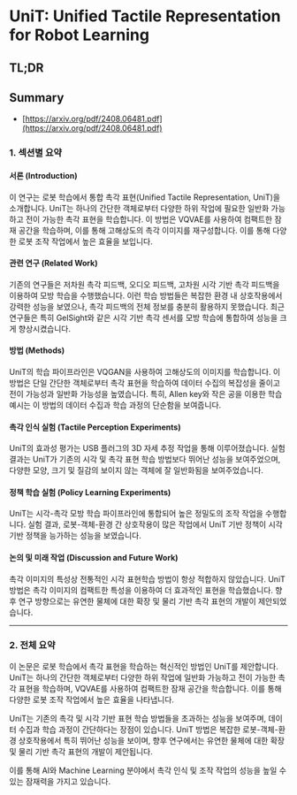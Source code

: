 # UniT: Unified Tactile Representation for Robot Learning
## TL;DR
## Summary
- [https://arxiv.org/pdf/2408.06481.pdf](https://arxiv.org/pdf/2408.06481.pdf)

### 1. 섹션별 요약

#### 서론 (Introduction)
이 연구는 로봇 학습에서 통합 촉각 표현(Unified Tactile Representation, UniT)을 소개합니다. UniT는 하나의 간단한 객체로부터 다양한 하위 작업에 필요한 일반화 가능하고 전이 가능한 촉각 표현을 학습합니다. 이 방법은 VQVAE를 사용하여 컴팩트한 잠재 공간을 학습하며, 이를 통해 고해상도의 촉각 이미지를 재구성합니다. 이를 통해 다양한 로봇 조작 작업에서 높은 효율을 보입니다.


#### 관련 연구 (Related Work)
기존의 연구들은 저차원 촉각 피드백, 오디오 피드백, 고차원 시각 기반 촉각 피드백을 이용하여 모방 학습을 수행했습니다. 이런 학습 방법들은 복잡한 환경 내 상호작용에서 강력한 성능을 보였으나, 촉각 피드백의 전체 정보를 충분히 활용하지 못했습니다. 최근 연구들은 특히 GelSight와 같은 시각 기반 촉각 센서를 모방 학습에 통합하여 성능을 크게 향상시켰습니다.

#### 방법 (Methods)
UniT의 학습 파이프라인은 VQGAN을 사용하여 고해상도의 이미지를 학습합니다. 이 방법은 단일 간단한 객체로부터 촉각 표현을 학습하여 데이터 수집의 복잡성을 줄이고 전이 가능성과 일반화 가능성을 높였습니다. 특히, Allen key와 작은 공을 이용한 학습 예시는 이 방법의 데이터 수집과 학습 과정의 단순함을 보여줍니다.

#### 촉각 인식 실험 (Tactile Perception Experiments)
UniT의 효과성 평가는 USB 플러그의 3D 자세 추정 작업을 통해 이루어졌습니다. 실험 결과는 UniT가 기존의 시각 및 촉각 표현 학습 방법보다 뛰어난 성능을 보여주었으며, 다양한 모양, 크기 및 질감의 보이지 않는 객체에 잘 일반화됨을 보여주었습니다.

#### 정책 학습 실험 (Policy Learning Experiments)
UniT는 시각-촉각 모방 학습 파이프라인에 통합되어 높은 정밀도의 조작 작업을 수행합니다. 실험 결과, 로봇-객체-환경 간 상호작용이 많은 작업에서 UniT 기반 정책이 시각 기반 정책을 능가하는 성능을 보였습니다.

#### 논의 및 미래 작업 (Discussion and Future Work)
촉각 이미지의 특성상 전통적인 시각 표현학습 방법이 항상 적합하지 않았습니다. UniT 방법은 촉각 이미지의 컴팩트한 특성을 이용하여 더 효과적인 표현을 학습했습니다. 향후 연구 방향으로는 유연한 물체에 대한 확장 및 물리 기반 촉각 표현의 개발이 제안되었습니다.

---

### 2. 전체 요약

이 논문은 로봇 학습에서 촉각 표현을 학습하는 혁신적인 방법인 UniT를 제안합니다. UniT는 하나의 간단한 객체로부터 다양한 하위 작업에 일반화 가능하고 전이 가능한 촉각 표현을 학습하며, VQVAE를 사용하여 컴팩트한 잠재 공간을 학습합니다. 이를 통해 다양한 로봇 조작 작업에서 높은 효율을 나타냅니다.

UniT는 기존의 촉각 및 시각 기반 표현 학습 방법들을 초과하는 성능을 보여주며, 데이터 수집과 학습 과정이 간단하다는 장점이 있습니다. UniT 방법은 복잡한 로봇-객체-환경 상호작용에서 특히 뛰어난 성능을 보이며, 향후 연구에서는 유연한 물체에 대한 확장 및 물리 기반 촉각 표현의 개발이 제안됩니다.

이를 통해 AI와 Machine Learning 분야에서 촉각 인식 및 조작 작업의 성능을 높일 수 있는 잠재력을 가지고 있습니다.